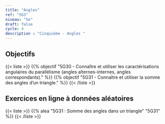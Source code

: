 ```yaml
---
title: "Angles"
ref: "5G3"
niveau: "5e"
draft: false
cycle: 4
description : "Cinquième - Angles "
---
```



<h2 class="ui horizontal divider header">Objectifs</h2>

{{< liste >}}
	{{% objectif "5G30 - Connaître et utiliser les caractérisations angulaires du parallélisme (angles alternes-internes, angles correspondants)." %}}
	{{% objectif "5G31 - Connaître et utiliser la somme des angles d’un triangle." %}}
{{< /liste >}}

<div class="ui hidden divider"></div>
<div class="ui hidden divider"></div>

 <h2 class="ui horizontal divider header">Exercices en ligne à données aléatoires</h2>

{{< liste >}}
	{{% alea "5G31 : Somme des angles dans un triangle" "5G31" %}}
{{< /liste >}}

<div class="ui hidden divider"></div>
<div class="ui hidden divider"></div>
<!--
<h2 class="ui horizontal divider header">Compléments numériques</h2>
{{< liste >}}
	{{% youtube "N10 : Le système de numération décimal (vidéo de Jean-Yves Labouche)" "UudfsVP17Jk" %}}
	{{% youtube "N12 : Multiplier un entier par 100 (vidéo de Christophe Bringard)" "LR_ZwBNZVmg" %}}
	{{% url "N12 : Glisse-nombre - Multiplier ou diviser par 10, 100 ou 1 000 (outil développé par Arnaud Durand)" "https://mathix.org/glisse-nombre/index.html" %}}
	{{% url "Polypad (manipuler les fractions)" "https://mathigon.org/polypad" %}}
{{< /liste >}}
<div class="ui hidden divider"></div>
<div class="ui hidden divider"></div>
<h2 class="ui horizontal divider header">Corrections</h2>
{{< liste >}}
	{{% pdf-corr "Mise en route N1 : Numérations et fractions" 6N1 %}}
	{{% pdf-corr "Entrainement N10 : Connaitre le système décimal" "6N10" %}}
	{{% pdf-corr "Entrainement N11 : Comparer, ranger, encadrer, repérer des grands nombres entiers" "6N11" %}}
	{{% pdf-corr "Entrainement N12-N13 : Multiplier un entier par 10, 100, 1 000 et convertir (déca à kilo)" "6N12-N13" %}}
	{{% pdf-corr "Entrainement N12-N13 BIS : Multiplier un entier par 10, 100, 1 000 et convertir (déca à kilo)" "6N12-N13v2" %}}
	{{% pdf-corr "Entrainement N12-N13 TER : Multiplier un entier par 10, 100, 1 000 et convertir (déca à kilo)" "6N12-N13v3" %}}
	{{% pdf-corr "Entrainement N14 : Comprendre et utiliser la notion de fraction dans des cas simples." "6N14" %}}
{{< /liste >}}
 -->


